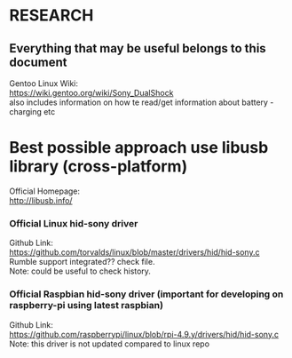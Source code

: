 # RESEARCH
## Everything that may be useful belongs to this document

Gentoo Linux Wiki:  
https://wiki.gentoo.org/wiki/Sony_DualShock  
also includes information on how te read/get information about battery - charging etc


# Best possible approach use libusb library (cross-platform)  
Official Homepage:  
http://libusb.info/  

### Official Linux hid-sony driver  
Github Link:  
https://github.com/torvalds/linux/blob/master/drivers/hid/hid-sony.c  
Rumble support integrated?? check file.  
Note: could be useful to check history.  


### Official Raspbian hid-sony driver (important for developing on raspberry-pi using latest raspbian)  
Github Link:  
https://github.com/raspberrypi/linux/blob/rpi-4.9.y/drivers/hid/hid-sony.c  
Note: this driver is not updated compared to linux repo
